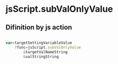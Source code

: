 # jsScript.subValOnlyValue

## Difinition by js action

```js.js

var=targetSettingVariableValue
	?func=jsScript.subValOnlyValue
		&targetValNameString
		&valStringString
```


